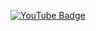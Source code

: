 [![YouTube Badge](https://img.shields.io/badge/-YouTube-FF0000?style=for-the-badge&logo=YouTube&logoColor=white)](https://www.youtube.com/channel/UCJ3DeCVwl832eI2k96joh3Q)
